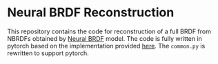 # Neural BRDF Reconstruction

This repository contains the code for reconstruction of a full BRDF from NBRDFs obtained by [Neural BRDF](https://github.com/asztr/Neural-BRDF/tree/main) model.
The code is fully written in pytorch based on the implementation provided [here](https://github.com/asztr/Neural-BRDF/tree/main/binary_to_nbrdf/pytorch_code). The ```common.py``` is rewritten to support pytorch.
